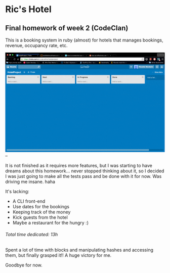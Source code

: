 # Ric's Hotel
## Final homework of week 2 (CodeClan)

This is a booking system in ruby (almost) for hotels that manages bookings, revenue, occupancy rate, etc.

![](https://github.com/rpmonteiro/Ric-Hotel/blob/master/ass/trello.gif) – 

It is not finished as it requires more features, but I was starting to have dreams about this homework... never stopped thinking about it, so I decided I was just going to make all the tests pass and be done with it for now. Was driving me insane. haha


It's lacking:
* A CLI front-end
* Use dates for the bookings
* Keeping track of the money
* Kick guests from the hotel
* Maybe a restaurant for the hungry :)

###### Total time dedicated: 13h

Spent a lot of time with blocks and manipulating hashes and accessing them, but finally grasped it!! A huge victory for me.

Goodbye for now.